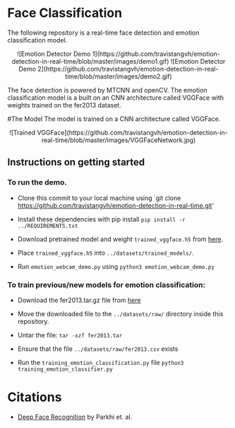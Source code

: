 # Face Classification 
The following repository is a real-time face detection and emotion classification model.
<p align = "center">![Emotion Detector Demo 1](https://github.com/travistangvh/emotion-detection-in-real-time/blob/master/images/demo1.gif)
    ![Emotion Detector Demo 2](https://github.com/travistangvh/emotion-detection-in-real-time/blob/master/images/demo2.gif)</p>

The face detection is powered by MTCNN and openCV. The emotion classification model is a built on an CNN architecture called VGGFace with weights trained on the fer2013 dataset.

#The Model
The model is trained on a CNN architecture called VGGFace. 
<p align = "center">![Trained VGGFace](https://github.com/travistangvh/emotion-detection-in-real-time/blob/master/images/VGGFaceNetwork.jpg)</p>

## Instructions on getting started
### To run the demo.
* Clone this commit to your local machine using `git clone https://github.com/travistangvh/emotion-detection-in-real-time.git'

* Install these dependencies with pip install 
`pip install -r ../REQUIREMENTS.txt`

* Download pretrained model and weight `trained_vggface.h5` from [here](https://drive.google.com/file/d/1Wv_Z4lAa7BgYqSAeceK9TxJNfwoLTwKy/view?usp=sharing).

* Place `trained_vggface.h5` into `../datasets/trained_models/`.

* Run `emotion_webcam_demo.py` using `python3 emotion_webcam_demo.py`

### To train previous/new models for emotion classification:

* Download the fer2013.tar.gz file from [here](https://www.kaggle.com/c/challenges-in-representation-learning-facial-expression-recognition-challenge/data)

* Move the downloaded file to the `../datasets/raw/` directory inside this repository.

* Untar the file:
`tar -xzf fer2013.tar`

* Ensure that the file `../datasets/raw/fer2013.csv` exists

* Run the `training_emotion_classification.py` file
`python3 training_emotion_classifier.py`

# Citations
* [Deep Face Recognition](http://www.robots.ox.ac.uk/~vgg/publications/2015/Parkhi15/parkhi15.pdf) by Parkhi et. al.

